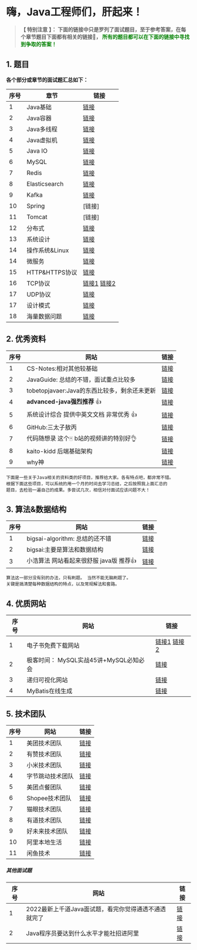 # 嗨，Java工程师们，肝起来！

> **【 特别注意 】： 下面的链接中只是罗列了面试题目，至于参考答案，在每个章节题目下面都有相关的链接🔗， <font color=green>所有的题目都可以在下面的链接中寻找到争取的答案！</font>**

## 1. 题目
**各个部分或章节的面试题汇总如下：** 


| 序号 | 章节  | 链接 | 
| ---- | ---- | ---- | 
| 1 |  Java基础 | [链接](https://github.com/geekibli/java-interview/blob/main/mds/Java/Java%E5%9F%BA%E7%A1%80.md) | 
| 2 |  Java容器 |  [链接](https://github.com/geekibli/java-interview/blob/main/mds/Java/Java%E5%AE%B9%E5%99%A8.md)  |
| 3 |  Java多线程  | [链接](https://github.com/geekibli/java-interview/blob/main/mds/Java/Java%E5%A4%9A%E7%BA%BF%E7%A8%8B.md) |  
| 4 |  Java虚拟机  |  [链接](https://github.com/geekibli/java-interview/blob/main/mds/Java/Java%E8%99%9A%E6%8B%9F%E6%9C%BA.md) |
| 5 |  Java IO  |  [链接](https://github.com/geekibli/java-interview/blob/main/mds/Java/Java%20IO.md) |
| 6 |  MySQL  |  [链接](https://github.com/geekibli/java-interview/blob/main/mds/MySQL.md) |
| 7 |  Redis  |  [链接](https://github.com/geekibli/java-interview/blob/main/mds/Redis.md) |
| 8 |  Elasticsearch  |  [链接](https://github.com/geekibli/java-interview/blob/main/mds/Elasticsearch.md) |
| 9 |  Kafka  |  [链接](https://github.com/geekibli/java-interview/blob/main/mds/Message%20Queue.md) |
| 10 |  Spring  |  [链接] |
| 11 |  Tomcat  |  [链接] |
| 12 |  分布式  |  [链接](https://github.com/geekibli/java-interview/blob/main/mds/System%20Design.md) |
| 13 |  系统设计  |  [链接](https://github.com/geekibli/java-interview/blob/main/mds/System%20Design.md) |
| 14 |  操作系统&Linux  |  [链接](https://github.com/geekibli/java-interview/blob/main/mds/Computer%20OS.md) |
| 14 |  微服务 |  [链接](https://github.com/geekibli/java-interview/blob/main/mds/SOA.md) |
| 15 |   HTTP&HTTPS协议 |  [链接](https://github.com/geekibli/java-interview/blob/main/mds/ComputerNetwork/HTTP%26HTTPS.md) |
| 16 |   TCP协议 |  [链接1](https://github.com/geekibli/java-interview/blob/main/mds/ComputerNetwork/Transport.md) [链接2](https://easydoc.net/s/34302961/3knXVB3b/sMiplphJ) |
| 17 |   UDP协议 |  [链接](https://github.com/geekibli/java-interview/blob/main/mds/ComputerNetwork/Transport.md) |
| 17 |   设计模式 |  [链接](https://easydoc.net/s/73311283/97P4hHJf/L0e8AKR7) |
| 18 |   海量数据问题 |  [链接](https://github.com/geekibli/java-interview/blob/main/mds/Mass%20Data.md) |



## 2. 优秀资料

| 序号| 网站 | 链接 | 
| ---- | ---- | ---- | 
| 1 | CS-Notes:相对其他较基础 | [链接](https://github.com/CyC2018/CS-Notes) |
| 2 | JavaGuide: 总结的不错，面试重点比较多 | [链接](https://github.com/Snailclimb/JavaGuide) |
| 3 | tobetopjavaer:Java的东西比较多，剩余还未更新 | [链接](http://hollischuang.gitee.io/tobetopjavaer/#/) |
| 4 | **advanced-java强烈推荐** 👍 | [链接](https://github.com/doocs/advanced-java) |
| 5 | 系统设计综合 提供中英文文档 非常优秀 👍 | [链接](https://github.com/donnemartin/system-design-primer) |  
| 6 | GitHub:三太子敖丙 | [链接](https://github.com/AobingJava/JavaFamily) |
| 7 | 代码随想录 这个🀄️ b站的视频讲的特别好👌 | [链接](https://programmercarl.com/) |
| 8 | kaito-kidd 后端基础架构 | [链接](http://kaito-kidd.com/) |
| 9 |  why神 | [链接](https://whywhy.vip/)  |

```
下面是一些关于Java相关的资料类的好项目，推荐给大家。各有特点吧，都非常不错。
根据下面这些项目，可以系统的用一个月的时间去学习总结，之后按照我上面汇总的
题目，去检验一遍自己的成果。多尝试几次，相信对付面试应该问题不大！
```

## 3. 算法&数据结构

|  序号 | 网站 | 链接  | 
| ---- | ---- | ---- | 
| 1 | bigsai-algorithm: 总结的还不错 | [链接](https://github.com/javasmall/bigsai-algorithm) |
| 2 | bigsai:主要是算法和数据结构 | [链接](https://segmentfault.com/u/bigsai) |
| 3 | 小浩算法 网站看起来很舒服 java版  推荐👍 | [链接](https://www.geekxh.com) | 

```
算法这一部分没有别的办法，只有刷题。 当然不能无脑刷题了。
关键是搞清楚每种数据结构的特点，以及常规解法和套路。
```


## 4. 优质网站

|  序号 | 网站 | 链接  | 
| ---- | ---- | ---- | 
| 1 | 电子书免费下载网站 | [链接1](https://book4you.org)  [ 链接2](https://zh.1lib.in/) | 
| 2 | 极客时间： MySQL实战45讲+MySQL必知必会 | [链接](https://github.com/geekibli/mysql-study) | 
| 3 | 递归可视化网站 | [链接](https://recursion.vercel.app/%E3%80%82) |
| 4 | MyBatis在线生成 | [链接](http://www.javacoder.top/) |


## 5. 技术团队

|  序号 | 网站 | 链接  | 
| ---- | ---- | ---- | 
| 1 | 美团技术团队 | [链接](https://tech.meituan.com) | 
| 2 | 有赞技术团队 | [链接](https://tech.youzan.com/) | 
| 3 | 小米技术团队 | [链接](https://xiaomi-info.github.io) | 
| 4 | 字节跳动技术团队 | [链接](https://juejin.cn/user/1838039172387262) | 
| 5 |  美团点餐团队 | [链接](https://juejin.cn/user/4459274890642350) | 
| 6 |  Shopee技术团队 | [链接](https://juejin.cn/user/4028250995577672/posts) | 
| 7 | 猫眼技术团队 | [链接](https://juejin.cn/user/307518987830151/posts) | 
| 8 | 有道技术团队 | [链接](https://segmentfault.com/u/youdaotec) | 
| 9 | 好未来技术团队 | [链接](https://segmentfault.com/blog/tech-haoweilai) | 
| 10 | 阿里本地生活 | [链接](https://juejin.cn/user/1890815729744151) | 
| 11 | 闲鱼技术  | [链接](https://juejin.cn/user/1257497031878408) |




##### 其他面试题
| 序号 | 网站 | 链接 |
| ---- | ---- | ---- | 
| 1 | 2022最新上千道Java面试题，看完你觉得通透不通透就完了 | [链接](https://www.nowcoder.com/discuss/833645?type=0&order=7&pos=4&page=1&source_id=discuss_center_0_nctrack&channel=1009&ncTraceId=c4065eb9ab5e4cd8b13a53bf9ea6b10d.237.16454123406972885&gio_id=4105B8FB76FAEC481E918BD93D0A0274-1645412340019) | 
| 2 | Java程序员要达到什么水平才能社招进阿里 | [链接](https://www.nowcoder.com/discuss/841549?type=post&order=recall&pos=&page=0&ncTraceId=&channel=-1&source_id=search_post_nctrack&gio_id=4105B8FB76FAEC481E918BD93D0A0274-1645413966396) |

